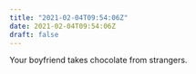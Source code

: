```yaml
---
title: "2021-02-04T09:54:06Z"
date: 2021-02-04T09:54:06Z
draft: false
---
```


Your boyfriend takes chocolate from strangers.

